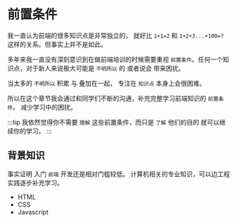 # 前置条件

我一直认为前端的很多知识点是非常独立的， 就好比 `1+1=2` 和 `1+2+3...+100=?` 这样的关系。但事实上并不是如此。

多年来我一直没有深刻意识到在做前端培训的时候需要重视 `前置条件`。任何一个知识点，对于新人来说极大可能是 `不明所以` 的 或者说会 带来困扰。

当太多的 `不明所以` 积累 与 叠加在一起， 专注在 `知识点` 本身上会很困难。

所以在这个章节我会通过和同学们不断的沟通，补充完整学习前端知识的 `前置条件`。 减少学习中的困扰。

:::tip
我依然觉得你不需要 `理解` 这些前置条件，而只是 `了解` 他们的目的 就可以继续你的学习。
:::

## 背景知识

事实证明 入门 `前端` 开发还是相对门槛较低。 计算机相关的专业知识，可以边工程实践逐步补充学习。

- HTML
- CSS
- Javascript
